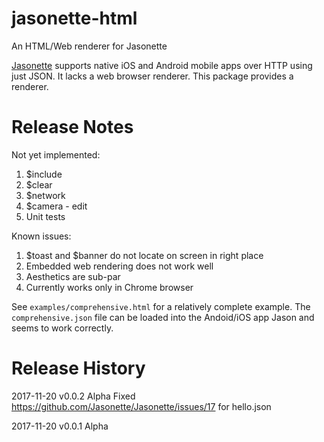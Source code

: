 # jasonette-html
An HTML/Web renderer for Jasonette

[Jasonette](http://jasonette.com/) supports native iOS and Android mobile apps over HTTP using just JSON. It lacks a web browser renderer. This package provides a renderer.

# Release Notes

Not yet implemented:

1) $include
2) $clear
3) $network
4) $camera - edit
5) Unit tests

Known issues:

1) $toast and $banner do not locate on screen in right place
2) Embedded web rendering does not work well
3) Aesthetics are sub-par
4) Currently works only in Chrome browser



See `examples/comprehensive.html` for a relatively complete example. The `comprehensive.json` file can be loaded into the Andoid/iOS app Jason and seems to work correctly.

# Release History

2017-11-20 v0.0.2 Alpha Fixed https://github.com/Jasonette/Jasonette/issues/17 for hello.json

2017-11-20 v0.0.1 Alpha
